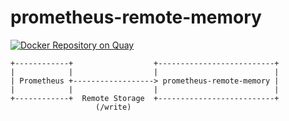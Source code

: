 # prometheus-remote-memory

[![Docker Repository on Quay](https://quay.io/repository/ryotarai/prometheus-remote-memory/status "Docker Repository on Quay")](https://quay.io/repository/ryotarai/prometheus-remote-memory)

```
+------------+                  +--------------------------+
|            |                  |                          |
| Prometheus +------------------> prometheus-remote-memory |
|            |                  |                          |
+------------+  Remote Storage  +--------------------------+
                   (/write)
```
